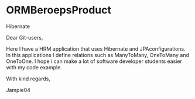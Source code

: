 # ORMBeroepsProduct
Hibernate

Dear Git-users,

Here I have a HRM application that uses Hibernate and JPAconfigurations. In this applications I define relations such as ManyToMany, OneToMany and OneToOne.
I hope i can make a lot of software developer students easier with my code example.

With kind regards,

Jampie04
